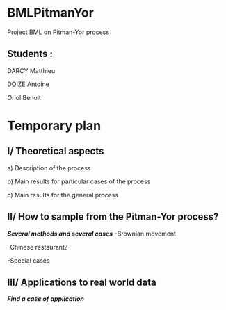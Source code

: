 # BMLPitmanYor
Project BML on Pitman-Yor process

## Students :
DARCY Matthieu

DOIZE Antoine

Oriol Benoit

# Temporary plan


## I/ Theoretical aspects

a) Description of the process

b) Main results for particular cases of the process

c) Main results for the general process


## II/ How to sample from the Pitman-Yor process?

***Several methods and several cases***
-Brownian movement

-Chinese restaurant?

-Special cases


## III/ Applications to real world data

***Find a case of application***
